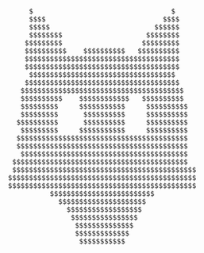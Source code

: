 <pre align="center">
      $                                 $     
      $$$$                            $$$$    
      $$$$$                         $$$$$$    
      $$$$$$$$                    $$$$$$$$    
     $$$$$$$$$                   $$$$$$$$$    
     $$$$$$$$$$    $$$$$$$$$$   $$$$$$$$$$    
     $$$$$$$$$$$$$$$$$$$$$$$$$$$$$$$$$$$$$    
     $$$$$$$$$$$$$$$$$$$$$$$$$$$$$$$$$$$$$    
      $$$$$$$$$$$$$$$$$$$$$$$$$$$$$$$$$$$     
     $$$$$$$$$$$$$$$$$$$$$$$$$$$$$$$$$$$$$    
    $$$$$$$$$$$$$$$$$$$$$$$$$$$$$$$$$$$$$$$   
    $$$$$$$$$$    $$$$$$$$$$$$   $$$$$$$$$$   
    $$$$$$$$$     $$$$$$$$$$$     $$$$$$$$$$  
    $$$$$$$$$      $$$$$$$$$$     $$$$$$$$$$  
   $$$$$$$$$$      $$$$$$$$$$     $$$$$$$$$$  
    $$$$$$$$$     $$$$$$$$$$$     $$$$$$$$$$  
   $$$$$$$$$$$$$$$$$$$$$$$$$$$$$$$$$$$$$$$$$  
   $$$$$$$$$$$$$$$$$$$$$$$$$$$$$$$$$$$$$$$$$  
    $$$$$$$$$$$$$$$$$$$$$$$$$$$$$$$$$$$$$$$$  
  $$$$$$$$$$$$$$$$$$$$$$$$$$$$$$$$$$$$$$$$$$  
  $$$$$$$$$$$$$$$$$$$$$$$$$$$$$$$$$$$$$$$$$$$$
 $$$$$$$$$$$$$$$$$$$$$$$$$$$$$$$$$$$$$$$$$$$$$
 $$$$$$$$$$$$$$$$$$$$$$$$$$$$$$$$$$$$$$$$$$$$$
           $$$$$$$$$$$$$$$$$$$$$$$$$          
             $$$$$$$$$$$$$$$$$$$$$            
               $$$$$$$$$$$$$$$$$$             
                $$$$$$$$$$$$$$$$              
                 $$$$$$$$$$$$$$               
                 $$$$$$$$$$$$$                
                  $$$$$$$$$$$                 
</pre>